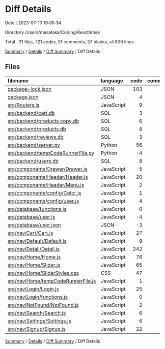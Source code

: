 # Diff Details

Date : 2023-07-10 16:00:34

Directory /Users/masataka/Coding/React/imse

Total : 31 files,  721 codes, 51 comments, 37 blanks, all 809 lines

[Summary](results.md) / [Details](details.md) / [Diff Summary](diff.md) / Diff Details

## Files
| filename | language | code | comment | blank | total |
| :--- | :--- | ---: | ---: | ---: | ---: |
| [package-lock.json](/package-lock.json) | JSON | 103 | 0 | 0 | 103 |
| [package.json](/package.json) | JSON | 4 | 0 | 0 | 4 |
| [src/Routers.js](/src/Routers.js) | JavaScript | 9 | 0 | 0 | 9 |
| [src/backend/cart.db](/src/backend/cart.db) | SQL | 3 | 0 | 0 | 3 |
| [src/backend/products copy.db](/src/backend/products%20copy.db) | SQL | 6 | 0 | 0 | 6 |
| [src/backend/products.db](/src/backend/products.db) | SQL | 8 | 0 | 0 | 8 |
| [src/backend/reviews.db](/src/backend/reviews.db) | SQL | 3 | 0 | 0 | 3 |
| [src/backend/server.py](/src/backend/server.py) | Python | 56 | 22 | 22 | 100 |
| [src/backend/tempCodeRunnerFile.py](/src/backend/tempCodeRunnerFile.py) | Python | -4 | 2 | 0 | -2 |
| [src/backend/users.db](/src/backend/users.db) | SQL | 8 | 0 | 0 | 8 |
| [src/components/Drawer/Drawer.js](/src/components/Drawer/Drawer.js) | JavaScript | -5 | 6 | 0 | 1 |
| [src/components/Header/Header.js](/src/components/Header/Header.js) | JavaScript | 20 | 1 | 0 | 21 |
| [src/components/Header/Menu.js](/src/components/Header/Menu.js) | JavaScript | 2 | 6 | 1 | 9 |
| [src/components/config/Color.js](/src/components/config/Color.js) | JavaScript | 1 | 0 | 0 | 1 |
| [src/components/config/user.js](/src/components/config/user.js) | JavaScript | 4 | 0 | 3 | 7 |
| [src/database/functions.js](/src/database/functions.js) | JavaScript | 0 | 0 | -1 | -1 |
| [src/database/user.js](/src/database/user.js) | JavaScript | -4 | 0 | -3 | -7 |
| [src/database/user.json](/src/database/user.json) | JSON | -3 | 0 | 0 | -3 |
| [src/nav/Cart/Cart.js](/src/nav/Cart/Cart.js) | JavaScript | 27 | 1 | 4 | 32 |
| [src/nav/Default/Default.js](/src/nav/Default/Default.js) | JavaScript | -9 | 4 | 0 | -5 |
| [src/nav/Detail/Detail.js](/src/nav/Detail/Detail.js) | JavaScript | 242 | 3 | 7 | 252 |
| [src/nav/Home/Home.js](/src/nav/Home/Home.js) | JavaScript | 76 | 2 | 3 | 81 |
| [src/nav/Home/Slider.js](/src/nav/Home/Slider.js) | JavaScript | 65 | 3 | 2 | 70 |
| [src/nav/Home/SliderStyles.css](/src/nav/Home/SliderStyles.css) | CSS | 47 | 2 | 1 | 50 |
| [src/nav/Home/tempCodeRunnerFile.js](/src/nav/Home/tempCodeRunnerFile.js) | JavaScript | 1 | 0 | 0 | 1 |
| [src/nav/Login/Login.js](/src/nav/Login/Login.js) | JavaScript | 25 | -1 | -1 | 23 |
| [src/nav/Login/functions.js](/src/nav/Login/functions.js) | JavaScript | 0 | 0 | -1 | -1 |
| [src/nav/NotFound/NotFound.js](/src/nav/NotFound/NotFound.js) | JavaScript | 2 | 0 | 0 | 2 |
| [src/nav/Search/Search.js](/src/nav/Search/Search.js) | JavaScript | 6 | 0 | 0 | 6 |
| [src/nav/Settings/Settings.js](/src/nav/Settings/Settings.js) | JavaScript | 6 | 0 | 0 | 6 |
| [src/nav/Signup/Signup.js](/src/nav/Signup/Signup.js) | JavaScript | 22 | 0 | 0 | 22 |

[Summary](results.md) / [Details](details.md) / [Diff Summary](diff.md) / Diff Details
